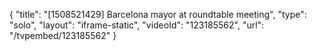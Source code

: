 {
    "title": "[1508521429] Barcelona mayor at roundtable meeting",
    "type": "solo",
    "layout": "iframe-static",
    "videoId": "123185562",
    "url": "\/tvpembed\/123185562"
}